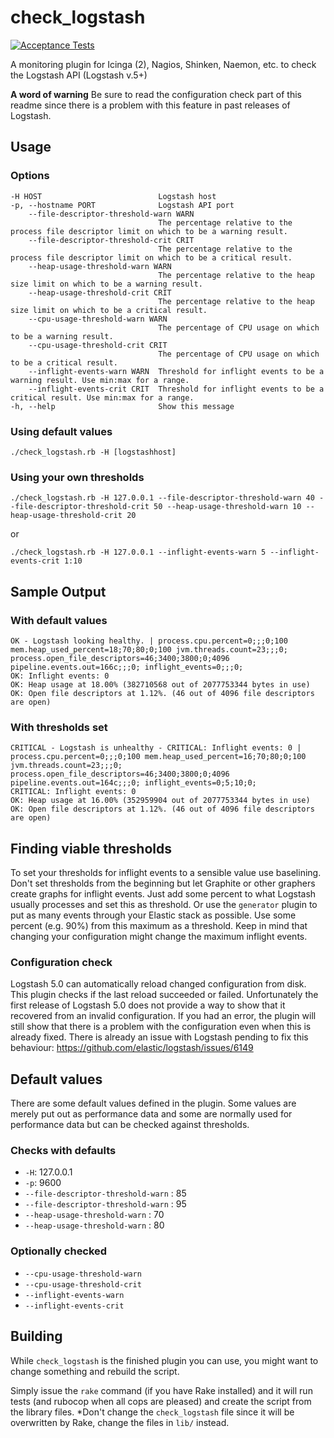 # check_logstash #

[![Acceptance Tests](https://github.com/widhalmt/check_logstash/workflows/Acceptance%20Tests/badge.svg)](https://github.com/widhalmt/check_logstash/actions?query=workflow%3A%22Acceptance+Tests%22)

A monitoring plugin for Icinga (2), Nagios, Shinken, Naemon, etc. to check the Logstash API (Logstash v.5+)

**A word of warning** Be sure to read the configuration check part of this readme since there is a problem with this feature in past releases of Logstash.

## Usage ##

### Options ###

    -H HOST                          Logstash host
    -p, --hostname PORT              Logstash API port
        --file-descriptor-threshold-warn WARN
                                     The percentage relative to the process file descriptor limit on which to be a warning result.
        --file-descriptor-threshold-crit CRIT
                                     The percentage relative to the process file descriptor limit on which to be a critical result.
        --heap-usage-threshold-warn WARN
                                     The percentage relative to the heap size limit on which to be a warning result.
        --heap-usage-threshold-crit CRIT
                                     The percentage relative to the heap size limit on which to be a critical result.
        --cpu-usage-threshold-warn WARN
                                     The percentage of CPU usage on which to be a warning result.
        --cpu-usage-threshold-crit CRIT
                                     The percentage of CPU usage on which to be a critical result.
        --inflight-events-warn WARN  Threshold for inflight events to be a warning result. Use min:max for a range.
        --inflight-events-crit CRIT  Threshold for inflight events to be a critical result. Use min:max for a range.
    -h, --help                       Show this message


### Using default values ###

    ./check_logstash.rb -H [logstashhost]
    
### Using your own thresholds ###

    ./check_logstash.rb -H 127.0.0.1 --file-descriptor-threshold-warn 40 --file-descriptor-threshold-crit 50 --heap-usage-threshold-warn 10 --heap-usage-threshold-crit 20

or

    ./check_logstash.rb -H 127.0.0.1 --inflight-events-warn 5 --inflight-events-crit 1:10

## Sample Output ##

### With default values ###

    OK - Logstash looking healthy. | process.cpu.percent=0;;;0;100 mem.heap_used_percent=18;70;80;0;100 jvm.threads.count=23;;;0; process.open_file_descriptors=46;3400;3800;0;4096 pipeline.events.out=166c;;;0; inflight_events=0;;;0;
    OK: Inflight events: 0
    OK: Heap usage at 18.00% (382710568 out of 2077753344 bytes in use)
    OK: Open file descriptors at 1.12%. (46 out of 4096 file descriptors are open)

### With thresholds set ###

    CRITICAL - Logstash is unhealthy - CRITICAL: Inflight events: 0 | process.cpu.percent=0;;;0;100 mem.heap_used_percent=16;70;80;0;100 jvm.threads.count=23;;;0; process.open_file_descriptors=46;3400;3800;0;4096 pipeline.events.out=164c;;;0; inflight_events=0;5;10;0;
    CRITICAL: Inflight events: 0
    OK: Heap usage at 16.00% (352959904 out of 2077753344 bytes in use)
    OK: Open file descriptors at 1.12%. (46 out of 4096 file descriptors are open)

## Finding viable thresholds ##

To set your thresholds for inflight events to a sensible value use baselining. Don't set thresholds from the beginning but let Graphite or other graphers create graphs for inflight events. Just add some percent to what Logstash usually processes and set this as threshold. Or use the `generator` plugin to put as many events through your Elastic stack as possible. Use some percent (e.g. 90%) from this maximum as a threshold. Keep in mind that changing your configuration might change the maximum inflight events.

### Configuration check ###

Logstash 5.0 can automatically reload changed configuration from disk. This plugin checks if the last reload succeeded or failed. Unfortunately the first release of Logstash 5.0 does not provide a way to show that it recovered from an invalid configuration. If you had an error, the plugin will still show that there is a problem with the configuration even when this is already fixed. There is already an issue with Logstash pending to fix this behaviour: https://github.com/elastic/logstash/issues/6149

## Default values ##

There are some default values defined in the plugin. Some values are merely put out as performance data and some are normally used for performance data but can be checked against thresholds.

### Checks with defaults ###

* `-H`: 127.0.0.1
* `-p`: 9600
* `--file-descriptor-threshold-warn` : 85
* `--file-descriptor-threshold-warn` : 95
* `--heap-usage-threshold-warn` : 70
* `--heap-usage-threshold-warn` : 80

### Optionally checked ###

* `--cpu-usage-threshold-warn`
* `--cpu-usage-threshold-crit`
* `--inflight-events-warn`
* `--inflight-events-crit`

## Building ##

While `check_logstash` is the finished plugin you can use, you might want to change something and rebuild the script.

Simply issue the `rake` command (if you have Rake installed) and it will run tests (and rubocop when all cops are pleased) and create the script from the library files. *Don't change the `check_logstash` file since it will be overwritten by Rake, change the files in `lib/` instead.
